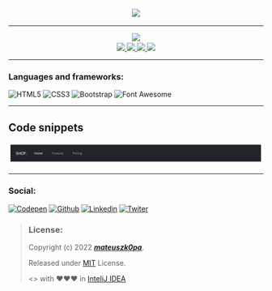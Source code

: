 <div align="center">
    <br>
    <img src="https://user-images.githubusercontent.com/91031647/176736788-fa78e1ce-ca2f-4bb8-b85f-a814d0beb71d.png">
</div>

---

<div align="center">
    <a href="https://github.com/mateuszk0pa">
        <img src="https://img.shields.io/badge/README%20by:-mateuszk0pa-success?style=for-the-badge&logo=github"> <!--If you use this template I will be grateful for add this badge-->
        <br>
        <img src="https://img.shields.io/github/license/mateuszk0pa/shop-navbar?color=blue&logo=github&style=for-the-badge">
        <img src="https://img.shields.io/github/downloads/mateuszk0pa/shop-navbar/total?color=blue&logo=github&style=for-the-badge">
        <img src="https://img.shields.io/github/forks/mateuszk0pa/shop-navbar?logo=github&style=for-the-badge">
        <img src="https://img.shields.io/github/watchers/mateuszk0pa/shop-navbar?logo=github&style=for-the-badge">
    </a>
</div>

---

### Languages and frameworks:
![HTML5](https://img.shields.io/badge/HTML5-E34F26?style=for-the-badge&logo=html5&logoColor=white)
![CSS3](https://img.shields.io/badge/CSS3-1572B6?style=for-the-badge&logo=css3&logoColor=white)
![Bootstrap](https://img.shields.io/badge/Bootstrap-563D7C?style=for-the-badge&logo=bootstrap&logoColor=white)
![Font Awesome](https://img.shields.io/badge/-FONT%20AWESOME-informational?style=for-the-badge&logo=fontawesome&logoColor=white)

---

## Code snippets
![text](https://raw.githubusercontent.com/mateuszk0pa/shop-navbar/screen/screen.png)

---

### Social:
[![Codepen](https://img.shields.io/badge/Codepen-000000?style=for-the-badge&logo=codepen&logoColor=white)](https://codepen.io/k0pa)
[![Github](https://img.shields.io/badge/GitHub-100000?style=for-the-badge&logo=github&logoColor=white)](https://github.com/mateuszk0pa)
[![Linkedin](https://img.shields.io/badge/LinkedIn-0077B5?style=for-the-badge&logo=linkedin&logoColor=white)](https://www.linkedin.com/in/k0pa)
[![Twiter](https://img.shields.io/badge/Twitter-1DA1F2?style=for-the-badge&logo=twitter&logoColor=white)](https://twitter.com/_k0pa_)

> ### License:
> Copyright (c) 2022 ***[mateuszk0pa](https://github.com/mateuszk0pa)***.
>
> Released under [MIT](https://choosealicense.com/licenses/mit/) License.
>
> <> with ❤❤❤ in [InteliJ IDEA](https://www.jetbrains.com/idea/)
